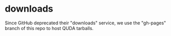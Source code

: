 downloads
=========

Since GitHub deprecated their "downloads" service, we use the "gh-pages" branch of this repo to host QUDA tarballs.